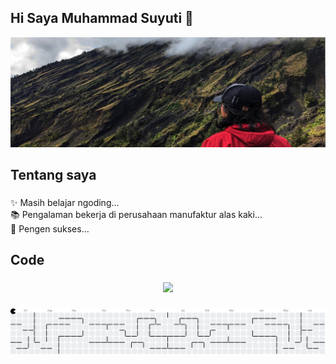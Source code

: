 ## Hi Saya Muhammad Suyuti 👋
![suyuti](img/baner.jpg)

###
<h2 align="left">Tentang saya</h2>

###
<p align="left">✨ Masih belajar ngoding... <br>📚 Pengalaman bekerja di perusahaan manufaktur alas kaki...<br>🎯 Pengen sukses...<br>

###
<h2 align="left">Code</h2>

###
<!--<!--
<div align="left">
  <img src="https://cdn.jsdelivr.net/gh/devicons/devicon/icons/javascript/javascript-original.svg" height="40" alt="javascript logo"  />
  <img width="12" />
  <img src="https://cdn.jsdelivr.net/gh/devicons/devicon/icons/typescript/typescript-original.svg" height="40" alt="typescript logo"  />
  <img width="12" />
  <img src="https://cdn.jsdelivr.net/gh/devicons/devicon/icons/react/react-original.svg" height="40" alt="react logo"  />
  <img width="12" />
  <img src="https://cdn.jsdelivr.net/gh/devicons/devicon/icons/nextjs/nextjs-original.svg" height="40" alt="nextjs logo"  />
  <img width="12" />
  <img src="https://cdn.jsdelivr.net/gh/devicons/devicon/icons/storybook/storybook-original.svg" height="40" alt="storybook logo"  />
  <img width="12" />
  <img src="https://cdn.jsdelivr.net/gh/devicons/devicon/icons/nodejs/nodejs-original.svg" height="40" alt="nodejs logo"  />
  <img width="12" />
  <img src="https://cdn.jsdelivr.net/gh/devicons/devicon/icons/nestjs/nestjs-original.svg" height="40" alt="nestjs logo"  />
  <img width="12" />
  <img src="https://cdn.jsdelivr.net/gh/devicons/devicon/icons/jest/jest-plain.svg" height="40" alt="jest logo"  />
</div>
-->
<p align="center">
  <a href="https://skillicons.dev">
    <img src="https://skillicons.dev/icons?i=git,kubernetes,docker,c,vim" />
  </a>
</p>

###
<picture>
  <source media="(prefers-color-scheme: dark)" srcset="https://raw.githubusercontent.com/Suyuti29/Suyuti29/output/pacman-contribution-graph-dark.svg">
  <source media="(prefers-color-scheme: light)" srcset="https://raw.githubusercontent.com/Suyuti29/Suyuti29/output/pacman-contribution-graph.svg">
  <img alt="pacman contribution graph" src="https://raw.githubusercontent.com/Suyuti29/Suyuti29/output/pacman-contribution-graph.svg">
</picture>


